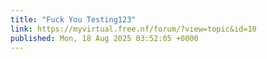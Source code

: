 ```yaml
---
title: "Fuck You Testing123"
link: https://myvirtual.free.nf/forum/?view=topic&id=10
published: Mon, 18 Aug 2025 03:52:05 +0000
---
```



